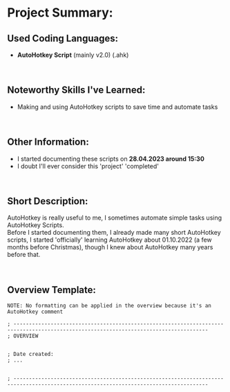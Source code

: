 # Project Summary:


## Used Coding Languages:
- **AutoHotkey Script** (mainly v2.0) (.ahk)


<br>


## Noteworthy Skills I've Learned:
- Making and using AutoHotkey scripts to save time and automate tasks


<br>


## Other Information:
- I started documenting these scripts on  **28.04.2023 around 15:30**
- I doubt I'll ever consider this 'project' 'completed'


<br>


## Short Description:
AutoHotkey is really useful to me, I sometimes automate simple tasks using AutoHotkey Scripts.<br>
Before I started documenting them, I already made many short AutoHotkey scripts, I started 'officially' learning AutoHotkey about 01.10.2022 (a few months before Christmas), though I knew about AutoHotkey many years before that.


<br>


## Overview Template: 
`NOTE: No formatting can be applied in the overview because it's an AutoHotkey comment`

```
; -------------------------------------------------------------------------------------------------------------------------------------
; OVERVIEW


; Date created:
; ...


; -------------------------------------------------------------------------------------------------------------------------------------
```
